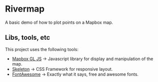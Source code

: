 # Rivermap

A basic demo of how to plot points on a Mapbox map.

## Libs, tools, etc

This project uses the following tools:

* [Mapbox GL JS](https://docs.mapbox.com/mapbox-gl-js/overview/) -> Javascript library for display and manipulation of the map.
* [Skeleton](http://getskeleton.com/#examples) -> CSS Framework for responsive layout.
* [FontAwesome](https://fontawesome.com/) -> Exactly what it says, free and awesome fonts.
